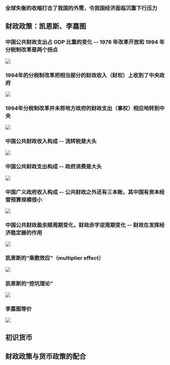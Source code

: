 ### 全球失衡的收缩打击了我国的外需，令我国经济面临沉重下行压力


## 财政政策：凯恩斯、李嘉图

### 中国公共财政支出占 GDP 比重的变化 -- 1978 年改革开放和 1994 年分税制改革是两个拐点

![](./assets/98f9e6a94a8505deeed2ea756f6bb8ae_MD5.jpeg)

### 1994年的分税制改革把相当部分的财政收入（财权）上收到了中央政府

![](./assets/53d0b618b08bd15273dbf5f2d03b9d10_MD5.jpeg)

### 1994年分税制改革并未将地方政府的财政支出（事权）相应地转到中央

![](./assets/d95c2199f9d0a6b5f57d0e7a306d588f_MD5.jpeg)

### 中国公共财政收入构成 -- 流转税是大头

![](./assets/041356b6e05d5a287aa12e816c57b43b_MD5.jpeg)

### 中国公共财政支出构成 -- 政府消费是大头

![](./assets/ebd4e3065bc5d62ed5914090503d9225_MD5.jpeg)

### 中国广义政府收入构成 -- 公共财政之外还有三本账，其中国有资本经营预算规模很小

![](./assets/0c52d71422f6f6aa6af872598f0096c8_MD5.jpeg)

### 中国公共财政盈余顺周期变化，财政赤字逆周期变化 -- 财政在发挥经济稳定器的作用

![](./assets/e5fd983628371ae925a6c6fb0ecbd414_MD5.jpeg)

### 凯恩斯的“乘数效应”（multiplier effect）

![](./assets/af835b7a4db99dfe5ecdf7e98a3d0b3c_MD5.jpeg)

### 凯恩斯的“挖坑理论”

![](./assets/b875b48c2dc7fbd0ebda166b49cc39e5_MD5.jpeg)

### 李嘉图等价

![](./assets/7e838632037d7214b2f831ad79c06451_MD5.jpeg)






## 初识货币

## 财政政策与货币政策的配合










